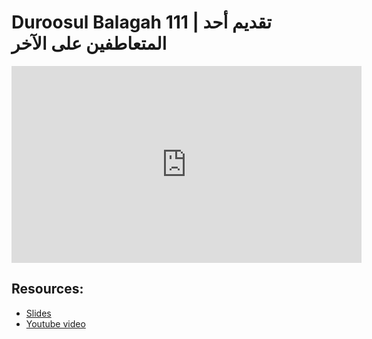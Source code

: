 # Duroosul Balagah 111 | تقديم أحد المتعاطفين على الآخر
                
<iframe width="560" height="315" src="https://www.youtube-nocookie.com/embed/ykyVMyDUJT8?start=0" frameborder="0" allow="accelerometer; autoplay; encrypted-media; gyroscope; picture-in-picture" allowfullscreen="allowfullscreen">
</iframe><BR>

## Resources:
- [Slides](https://github.com/arshare/resources_balagha_pdfs)
- [Youtube video](https://www.youtube.com/watch?v=ykyVMyDUJT8&list=PLzn0qdi6JpdvvXVuJ7kIusNquSxeyKJvc)

